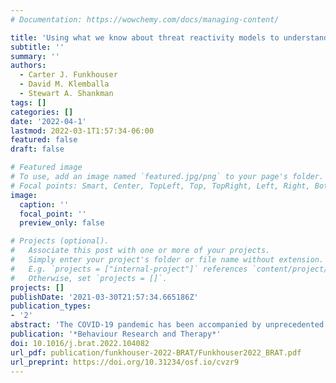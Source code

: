 ```yaml
---
# Documentation: https://wowchemy.com/docs/managing-content/

title: 'Using what we know about threat reactivity models to understand mental health during the COVID-19 pandemic'
subtitle: ''
summary: ''
authors: 
  - Carter J. Funkhouser
  - David M. Klemballa
  - Stewart A. Shankman
tags: []
categories: []
date: '2022-04-1'
lastmod: 2022-03-1T1:57:34-06:00
featured: false
draft: false

# Featured image
# To use, add an image named `featured.jpg/png` to your page's folder.
# Focal points: Smart, Center, TopLeft, Top, TopRight, Left, Right, BottomLeft, Bottom, BottomRight.
image:
  caption: ''
  focal_point: ''
  preview_only: false

# Projects (optional).
#   Associate this post with one or more of your projects.
#   Simply enter your project's folder or file name without extension.
#   E.g. `projects = ["internal-project"]` references `content/project/deep-learning/index.md`.
#   Otherwise, set `projects = []`.
projects: []
publishDate: '2021-03-30T21:57:34.665186Z'
publication_types:
- '2'
abstract: 'The COVID-19 pandemic has been accompanied by unprecedented levels of stress and threats in a variety of domains (e.g., health, livelihood). Individual differences in threat reactivity may explain why some individuals are at elevated risk for the development or maintenance of psychopathology during the COVID-19 pandemic. This article describes several prominent models, mechanisms, and components of threat reactivity (e.g., appraisals, intolerance of uncertainty, avoidance) and discusses how they might help improve understanding of changes in psychopathology during and following the COVID-19 pandemic.'
publication: '*Behaviour Research and Therapy*'
doi: 10.1016/j.brat.2022.104082
url_pdf: publication/funkhouser-2022-BRAT/Funkhouser2022_BRAT.pdf
url_preprint: https://doi.org/10.31234/osf.io/cvzr9
---
```

